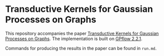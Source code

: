 # Transductive Kernels for Gaussian Processes on Graphs

This repository accompanies the paper [Transductive Kernels for Gaussian Processes on Graphs](https://arxiv.org/abs/2211.15322). The implementation is built on [GPflow 2.2.1](https://github.com/GPflow/GPflow/releases/tag/v2.2.1).

Commands for producing the results in the paper can be found in <code>run.md</code>.